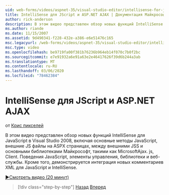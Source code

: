 ```yaml
---
uid: web-forms/videos/aspnet-35/visual-studio-editor/intellisense-for-jscript-and-aspnet-ajax
title: IntelliSense для JScript и ASP.NET AJAX | Документация Майкрософт
author: rick-anderson
description: В этом видео представлен обзор новых функций IntelliSense для JavaScript в Visual Studio 2008, включая основные методы JavaScript, внешние JS файлы...
ms.author: riande
ms.date: 11/15/2007
ms.assetid: 9d490341-f228-432e-a386-e6e51476c165
msc.legacyurl: /web-forms/videos/aspnet-35/visual-studio-editor/intellisense-for-jscript-and-aspnet-ajax
msc.type: video
ms.openlocfilehash: be9719fa00f381b76236b964eb14f070c7b0f2bc
ms.sourcegitcommit: e7e91932a6e91a63e2e46417626f39d6b244a3ab
ms.translationtype: MT
ms.contentlocale: ru-RU
ms.lasthandoff: 03/06/2020
ms.locfileid: "78462384"
---
```

# <a name="intellisense-for-jscript-and-aspnet-ajax"></a>IntelliSense для JScript и ASP.NET AJAX

от [Крис пикселей](https://twitter.com/chrispels)

В этом видео представлен обзор новых функций IntelliSense для JavaScript в Visual Studio 2008, включая основные методы JavaScript, внешние JS файлы на ASPX страницах, между внешними JSS и основными библиотеками Майкрософт, такими как MicrosoftAjax. js, Client. Поведения JavaScript, элементы управления, библиотеки и веб-службы. Кроме того, демонстрируется интеграция новых комментариев XML для JavaScript и IntelliSense.

[&#9654;Смотреть видео (20 минут)](https://channel9.msdn.com/Blogs/ASP-NET-Site-Videos/intellisense-for-jscript-and-aspnet-ajax)

> [!div class="step-by-step"]
> [Назад](multi-targeting-support-in-visual-studio-2008.md)
> [Вперед](quick-tour-of-the-visual-studio-2008-integrated-development-environment.md)
